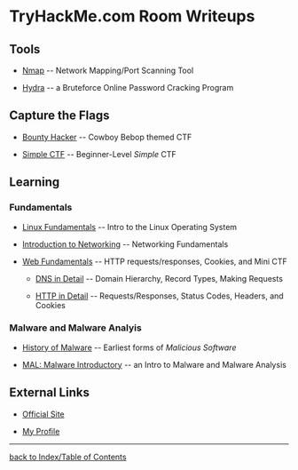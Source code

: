 # TryHackMe.com Room Writeups

## Tools

* [Nmap](thmNmap.md) -- Network Mapping/Port Scanning Tool

* [Hydra](thmHydra.md) -- a Bruteforce Online Password Cracking Program


## Capture the Flags

* [Bounty Hacker](thmBountyHacker.md) -- Cowboy Bebop themed CTF

* [Simple CTF](thmSimpleCTF.md) -- Beginner-Level *Simple* CTF


## Learning

### Fundamentals

* [Linux Fundamentals](thmLinuxFundamentals.md) -- Intro to the Linux Operating System

* [Introduction to Networking](thmIntroNetworking.md) -- Networking Fundamentals

* [Web Fundamentals](thmWebFundamentals.md) -- HTTP requests/responses, Cookies, and Mini CTF

    - [DNS in Detail](thmDNSinDetail.md) -- Domain Hierarchy, Record Types, Making Requests 

    - [HTTP in Detail](thmHTTPinDetail.md) -- Requests/Responses, Status Codes, Headers, and Cookies

### Malware and Malware Analyis

* [History of Malware](thmHistoryofMalware.md) -- Earliest forms of *Malicious Software*

* [MAL: Malware Introductory](thmMalIntro.md) -- an Intro to Malware and Malware Analysis


## External Links

* [Official Site](https://tryhackme.com/)

* [My Profile](https://tryhackme.com/p/gesteratops)

---
[back to Index/Table of Contents](index.md)
